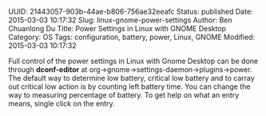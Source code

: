 UUID: 21443057-903b-44ae-b806-756ae32eeafc
Status: published
Date: 2015-03-03 10:17:32
Slug: linux-gnome-power-settings
Author: Ben Chuanlong Du
Title: Power Settings in Linux with GNOME Desktop
Category: OS
Tags: configuration, battery, power, Linux, GNOME
Modified: 2015-03-03 10:17:32

Full control of the power settings in Linux with Gnome Desktop can be done through 
**dconf-editor** at org->gnome->settings-daemon->plugins->power.
The default way to determine low battery, critical low battery and to carray out 
critical low action is by counting left battery time. 
You can change the way to measuring percentage of battery. 
To get help on what an entry means, single click on the entry. 
